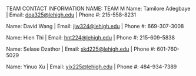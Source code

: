 TEAM CONTACT INFORMATION
NAME: TEAM M
Name: Tamilore Adegbaye | Email: doa325@lehigh.edu | Phone #: 215-558-8231

Name: David Wang | Email: jiw324@lehigh.edu | Phone #: 669-307-3008

Name: Hien Thi | Email: hnt224@lehigh.edu | Phone #: 215-609-5838

Name: Selase Dzathor | Email: skd225@lehigh.edu | Phone #: 601-760-5029

Name: Yinuo Xu | Email: yix225@lehigh.edu | Phone #: 484-934-7389